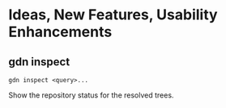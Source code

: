 # Ideas, New Features, Usability Enhancements

## gdn inspect

    gdn inspect <query>...

Show the repository status for the resolved trees.

